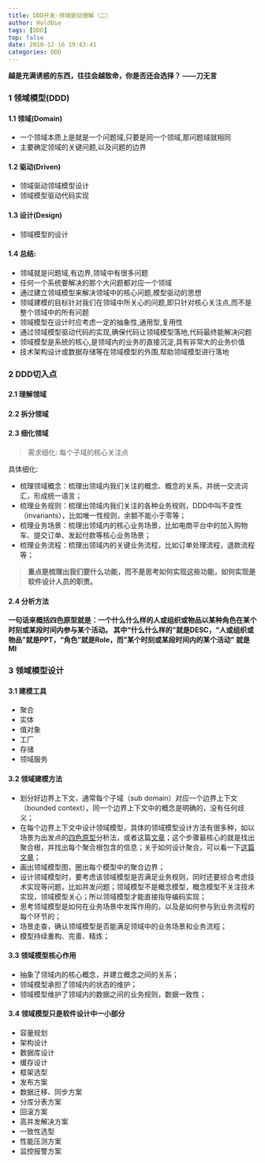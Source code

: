 ```yaml
---
title: DDD开发-领域驱动理解（二）
author: HoldDie
tags: [DDD]
top: false
date: 2018-12-16 19:43:41
categories: DDD
---
```


**越是充满诱惑的东西，往往会越致命，你是否还会选择？ ——刀无言**

### 1 领域模型(DDD)

#### 1.1 领域(Domain)

- 一个领域本质上是就是一个问题域,只要是同一个领域,那问题域就相同
- 主要确定领域的关键问题,以及问题的边界

#### 1.2 驱动(Driven)

- 领域驱动领域模型设计
- 领域模型驱动代码实现

#### 1.3 设计(Design)

- 领域模型的设计

#### 1.4 总结:

- 领域就是问题域,有边界,领域中有很多问题
- 任何一个系统要解决的那个大问题都对应一个领域
- 通过建立领域模型来解决领域中的核心问题,模型驱动的思想
- 领域建模的目标针对我们在领域中所关心的问题,即只针对核心关注点,而不是整个领域中的所有问题
- 领域模型在设计时应考虑一定的抽象性,通用型,复用性
- 通过领域模型驱动代码的实现,确保代码让领域模型落地,代码最终能解决问题
- 领域模型是系统的核心,是领域内的业务的直接沉淀,具有非常大的业务价值
- 技术架构设计或数据存储等在领域模型的外围,帮助领域模型进行落地

### 2 DDD切入点

#### 2.1 理解领域

#### 2.2 拆分领域

#### 2.3 细化领域

> 需求细化: 每个子域的核心关注点

具体细化:

- 梳理领域概念：梳理出领域内我们关注的概念、概念的关系，并统一交流词汇，形成统一语言；
- 梳理业务规则：梳理出领域内我们关注的各种业务规则，DDD中叫不变性（invariants），比如唯一性规则，余额不能小于零等；
- 梳理业务场景：梳理出领域内的核心业务场景，比如电商平台中的加入购物车、提交订单、发起付款等核心业务场景；
- 梳理业务流程：梳理出领域内的关键业务流程，比如订单处理流程，退款流程等；

> **重点是梳理出我们要什么功能，而不是思考如何实现这些功能，如何实现是软件设计人员的职责。**

#### 2.4 分析方法

**一句话来概括四色原型就是：一个什么什么样的人或组织或物品以某种角色在某个时刻或某段时间内参与某个活动。 其中“什么什么样的”就是DESC，“人或组织或物品”就是PPT，“角色”就是Role，而”某个时刻或某段时间内的某个活动” 就是MI**

### 3 领域模型设计

#### 3.1 建模工具

- 聚合
- 实体
- 值对象
- 工厂
- 存储
- 领域服务

#### 3.2 领域建模方法

- 划分好边界上下文，通常每个子域（sub domain）对应一个边界上下文（bounded context），同一个边界上下文中的概念是明确的，没有任何歧义；
- 在每个边界上下文中设计领域模型，具体的领域模型设计方法有很多种，如以场景为出发点的[四色原型](http://www.cnblogs.com/netfocus/archive/2011/03/05/1971899.html)分析法，或者这篇[文章](http://www.cnblogs.com/netfocus/archive/2011/09/18/2180656.html)；这个步骤最核心的就是找出聚合根，并找出每个聚合根包含的信息；关于如何设计聚合，可以看一下[这篇文章](http://www.cnblogs.com/netfocus/p/3307971.html)；
- 画出领域模型图，圈出每个模型中的聚合边界；
- 设计领域模型时，要考虑该领域模型是否满足业务规则，同时还要综合考虑技术实现等问题，比如并发问题；领域模型不是概念模型，概念模型不关注技术实现，领域模型关心；所以领域模型才能直接指导编码实现；
- 思考领域模型是如何在业务场景中发挥作用的，以及是如何参与到业务流程的每个环节的；
- 场景走查，确认领域模型是否能满足领域中的业务场景和业务流程；
- 模型持续重构、完善、精炼；

#### 3.3 领域模型核心作用

- 抽象了领域内的核心概念，并建立概念之间的关系；
- 领域模型承担了领域内的状态的维护；
- 领域模型维护了领域内的数据之间的业务规则，数据一致性；

#### 3.4 领域模型只是软件设计中一小部分

- 容量规划
- 架构设计
- 数据库设计
- 缓存设计
- 框架选型
- 发布方案
- 数据迁移、同步方案
- 分库分表方案
- 回滚方案
- 高并发解决方案
- 一致性选型
- 性能压测方案
- 监控报警方案